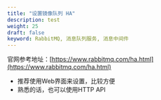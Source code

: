 ```yaml
---
title: "设置镜像队列 HA"
description: test
weight: 25
draft: false
keyword: RabbitMQ, 消息队列服务, 消息中间件
---
```


官网参考地址：[https://www.rabbitmq.com/ha.html](https://www.rabbitmq.com/ha.html)

- 推荐使用Web界面来设置，比较方便
- 熟悉的话，也可以使用HTTP API